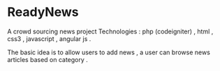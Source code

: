 # ReadyNews
A crowd sourcing news project 
Technologies : php (codeigniter) , html , css3 , javascript , angular js .

The basic idea is to allow users to add news , a user can browse news articles based on category . 
